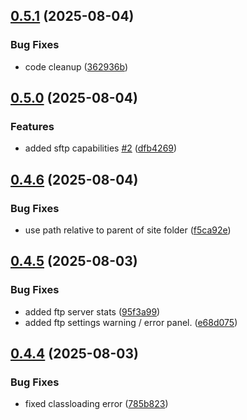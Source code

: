 ## [0.5.1](https://github.com/tearoom1/kirby-ftp-backup/compare/v0.5.0...v0.5.1) (2025-08-04)


### Bug Fixes

* code cleanup ([362936b](https://github.com/tearoom1/kirby-ftp-backup/commit/362936be789026c4eb9c9cb6e068fcf155c60933))

## [0.5.0](https://github.com/tearoom1/kirby-ftp-backup/compare/v0.4.6...v0.5.0) (2025-08-04)


### Features

* added sftp capabilities [#2](https://github.com/tearoom1/kirby-ftp-backup/issues/2) ([dfb4269](https://github.com/tearoom1/kirby-ftp-backup/commit/dfb4269ddb6302c6c4da558284b303961cc4a81e))

## [0.4.6](https://github.com/tearoom1/kirby-ftp-backup/compare/v0.4.5...v0.4.6) (2025-08-04)


### Bug Fixes

* use path relative to parent of site folder ([f5ca92e](https://github.com/tearoom1/kirby-ftp-backup/commit/f5ca92e9a183d310c961396f8637907ecf7f62e8))

## [0.4.5](https://github.com/tearoom1/kirby-ftp-backup/compare/v0.4.4...v0.4.5) (2025-08-03)


### Bug Fixes

* added ftp server stats ([95f3a99](https://github.com/tearoom1/kirby-ftp-backup/commit/95f3a99cbfaa44d92772687bad406c9dbe2ee8b2))
* added ftp settings warning / error panel. ([e68d075](https://github.com/tearoom1/kirby-ftp-backup/commit/e68d0753dd55da70aa951a9f0478a4cdaf61ba60))

## [0.4.4](https://github.com/tearoom1/kirby-ftp-backup/compare/v0.4.3...v0.4.4) (2025-08-03)


### Bug Fixes

* fixed classloading error ([785b823](https://github.com/tearoom1/kirby-ftp-backup/commit/785b823991861985a33147c771de273befc9c5a8))

